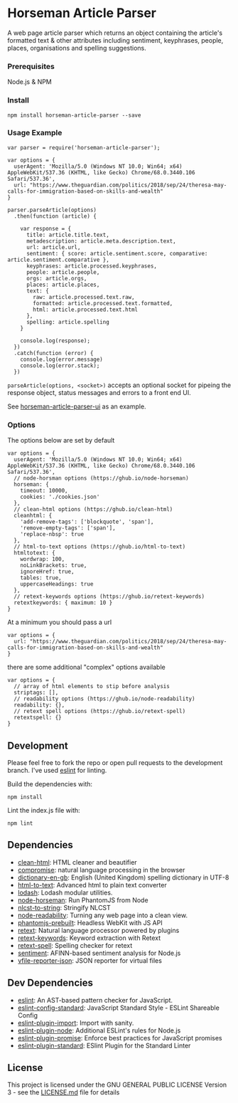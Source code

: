 # Horseman Article Parser

A web page article parser which returns an object containing the article's formatted text & other attributes including sentiment, keyphrases, people, places, organisations and spelling suggestions. 

### Prerequisites

Node.js & NPM

### Install

```
npm install horseman-article-parser --save
```

### Usage Example

```
var parser = require('horseman-article-parser');

var options = {
  userAgent: 'Mozilla/5.0 (Windows NT 10.0; Win64; x64) AppleWebKit/537.36 (KHTML, like Gecko) Chrome/68.0.3440.106 Safari/537.36',
  url: "https://www.theguardian.com/politics/2018/sep/24/theresa-may-calls-for-immigration-based-on-skills-and-wealth"
}

parser.parseArticle(options)
  .then(function (article) {

    var response = {
      title: article.title.text,
      metadescription: article.meta.description.text,
      url: article.url,
      sentiment: { score: article.sentiment.score, comparative: article.sentiment.comparative },
      keyphrases: article.processed.keyphrases,
      people: article.people,
      orgs: article.orgs,
      places: article.places,
      text: {
        raw: article.processed.text.raw,
        formatted: article.processed.text.formatted,
        html: article.processed.text.html
      },
      spelling: article.spelling
    }

    console.log(response);
  })
  .catch(function (error) {
    console.log(error.message)
    console.log(error.stack);
  })
```


`parseArticle(options, <socket>)` accepts an optional socket for pipeing the response object, status messages and errors to a front end UI. 

See [horseman-article-parser-ui](https://github.com/fmacpro/horseman-article-parser-ui) as an example.

### Options

The options below are set by default

```
var options = {
  userAgent: 'Mozilla/5.0 (Windows NT 10.0; Win64; x64) AppleWebKit/537.36 (KHTML, like Gecko) Chrome/68.0.3440.106 Safari/537.36',
  // node-horsman options (https://ghub.io/node-horseman)
  horseman: {
    timeout: 10000, 
    cookies: './cookies.json'
  },
  // clean-html options (https://ghub.io/clean-html)
  cleanhtml: {
    'add-remove-tags': ['blockquote', 'span'],
    'remove-empty-tags': ['span'],
    'replace-nbsp': true
  },
  // html-to-text options (https://ghub.io/html-to-text)
  htmltotext: {
    wordwrap: 100,
    noLinkBrackets: true,
    ignoreHref: true,
    tables: true,
    uppercaseHeadings: true
  },
  // retext-keywords options (https://ghub.io/retext-keywords)
  retextkeywords: { maximum: 10 }
}
```

At a minimum you should pass a url

```
var options = {
  url: "https://www.theguardian.com/politics/2018/sep/24/theresa-may-calls-for-immigration-based-on-skills-and-wealth"
}
```

there are some additional "complex" options available

```
var options = {
  // array of html elements to stip before analysis
  striptags: [],
  // readability options (https://ghub.io/node-readability)
  readability: {},
  // retext spell options (https://ghub.io/retext-spell)
  retextspell: {}
}
```

## Development

Please feel free to fork the repo or open pull requests to the development branch. I've used [eslint](https://eslint.org/) for linting. 

Build the dependencies with:
```
npm install
```

Lint the index.js file with:
```
npm lint
```

## Dependencies

- [clean-html](https://ghub.io/clean-html): HTML cleaner and beautifier
- [compromise](https://ghub.io/compromise): natural language processing in the browser
- [dictionary-en-gb](https://ghub.io/dictionary-en-gb): English (United Kingdom) spelling dictionary in UTF-8
- [html-to-text](https://ghub.io/html-to-text): Advanced html to plain text converter
- [lodash](https://ghub.io/lodash): Lodash modular utilities.
- [node-horseman](https://ghub.io/node-horseman): Run PhantomJS from Node
- [nlcst-to-string](https://ghub.io/nlcst-to-string): Stringify NLCST
- [node-readability](https://ghub.io/node-readability): Turning any web page into a clean view.
- [phantomjs-prebuilt](https://ghub.io/phantomjs-prebuilt): Headless WebKit with JS API
- [retext](https://ghub.io/retext): Natural language processor powered by plugins
- [retext-keywords](https://ghub.io/retext-keywords): Keyword extraction with Retext
- [retext-spell](https://ghub.io/retext-spell): Spelling checker for retext
- [sentiment](https://ghub.io/sentiment): AFINN-based sentiment analysis for Node.js
- [vfile-reporter-json](https://ghub.io/vfile-reporter-json): JSON reporter for virtual files

## Dev Dependencies

- [eslint](https://ghub.io/eslint): An AST-based pattern checker for JavaScript.
- [eslint-config-standard](https://ghub.io/eslint-config-standard): JavaScript Standard Style - ESLint Shareable Config
- [eslint-plugin-import](https://ghub.io/eslint-plugin-import): Import with sanity.
- [eslint-plugin-node](https://ghub.io/eslint-plugin-node): Additional ESLint&#39;s rules for Node.js
- [eslint-plugin-promise](https://ghub.io/eslint-plugin-promise): Enforce best practices for JavaScript promises
- [eslint-plugin-standard](https://ghub.io/eslint-plugin-standard): ESlint Plugin for the Standard Linter

## License

This project is licensed under the GNU GENERAL PUBLIC LICENSE Version 3 - see the [LICENSE.md](LICENSE.md) file for details
